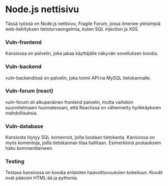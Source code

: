 # Node.js nettisivu
Tässä työssä on Node.js nettisivu, Fragile Forum, jossa ilmenee yleisimpiä web-kehityksen tietoturvaongelmia, kuten SQL injection ja XSS. 

### Vuln-frontend
Kansiossa on palvelin, joka jakaa käyttäjälle näkyvän sovelluksen koodia.

### Vuln-backend
vuln-backendissä on palvelin, joka toimii API:na MySQL tietokannalle.

### Vuln-forum (react)
vuln-forum oli alkuperäinen frontend palvelin, mutta vaihdoin suunnitelmaani huomatessani, että Reactissa on vähennetty hyökkäyksien mahdollisuksia. 

### Vuln-database
Kansiosta löytyy SQL komennot, joilla luodaan tietokanta. Kansiossa on myös komentoja, joilla tietokannan tilaa hallitaan. Esimerkkinä postauksien haku kommentteineen.

### Testing
Testaus kansiossa on koodia erilaisten haavoittuvuuksien kokeiluun. Koodit ovat pääosin HTML:ää ja pythonia.